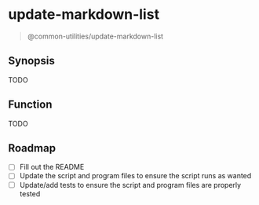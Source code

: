 # update-markdown-list

> @common-utilities/update-markdown-list



## Synopsis

TODO

## Function

TODO

## Roadmap

- [ ] Fill out the README
- [ ] Update the script and program files to ensure the script runs as wanted
- [ ] Update/add tests to ensure the script and program files are properly tested
